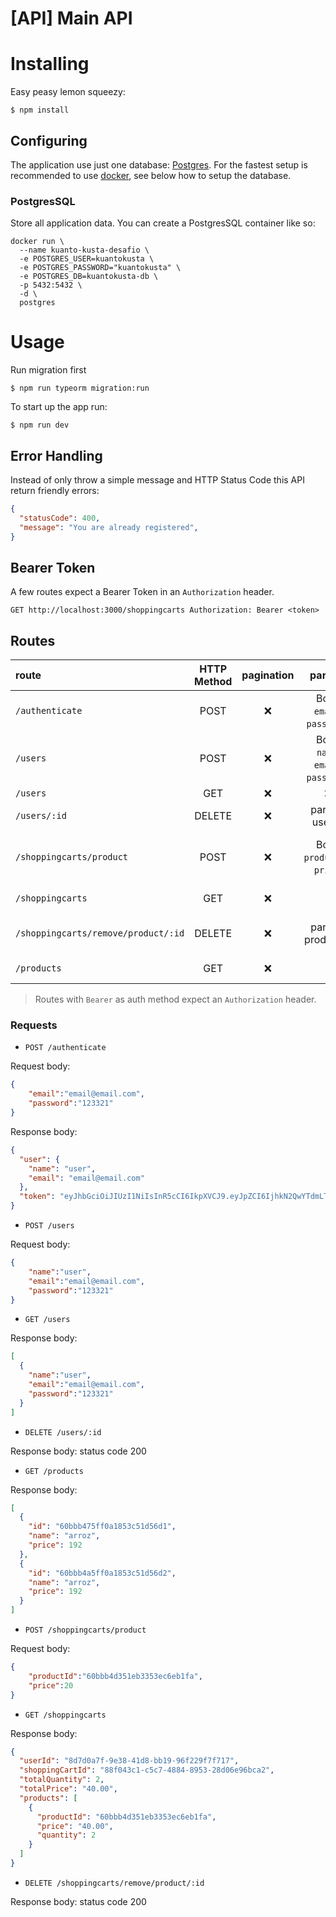 # [API] Main API

# Installing
Easy peasy lemon squeezy:
```
$ npm install
```

## Configuring
The application use just one database: [Postgres](https://www.postgresql.org/). For the fastest setup is recommended to use [docker](https://www.docker.com), see below how to setup the database.

### PostgresSQL
Store all application data. You can create a PostgresSQL container like so:
```
docker run \
  --name kuanto-kusta-desafio \
  -e POSTGRES_USER=kuantokusta \
  -e POSTGRES_PASSWORD="kuantokusta" \
  -e POSTGRES_DB=kuantokusta-db \
  -p 5432:5432 \
  -d \
  postgres
```

# Usage

Run migration first
```
$ npm run typeorm migration:run
```

To start up the app run:
```
$ npm run dev
```

## Error Handling
Instead of only throw a simple message and HTTP Status Code this API return friendly errors:
```json
{
  "statusCode": 400,
  "message": "You are already registered",
}
```



## Bearer Token
A few routes expect a Bearer Token in an `Authorization` header.

```
GET http://localhost:3000/shoppingcarts Authorization: Bearer <token>
```



## Routes
|route|HTTP Method|pagination|params|description|auth method
|:---|:---:|:---:|:---:|:---|:---:
|`/authenticate`|POST|:x:|Body  `email`, `password`.| return jwt token.|:x:
|`/users`|POST|:x:|Body  `name`, `email`, `password`.| create a user.|:x:
|`/users`|GET|:x:|:x:| List all users.|:x:
|`/users/:id`|DELETE|:x:| params user id |Delete a user.|:x:
|`/shoppingcarts/product`|POST|:x:|Body  `productId`, `price`.|insert one product into shopping cart.|Bearer
|`/shoppingcarts`|GET|:x:| - |Get ShoppingCart.|Bearer
|`/shoppingcarts/remove/product/:id`|DELETE|:x:| params product id |Remove the product from ShoppingCart.|Bearer
|`/products`|GET|:x:| - |List all Products.|Bearer


> Routes with `Bearer` as auth method expect an `Authorization` header.

### Requests

* `POST /authenticate`

Request body:
```json
{
	"email":"email@email.com",
	"password":"123321"
}
```
Response body:
```json
{
  "user": {
    "name": "user",
    "email": "email@email.com"
  },
  "token": "eyJhbGciOiJIUzI1NiIsInR5cCI6IkpXVCJ9.eyJpZCI6IjhkN2QwYTdmLTllMzgtNDFkOC1iYjE5LTk2ZjIyOWY3ZjcxNyIsIm5hbWUiOiJBbmRlcnNvbiIsImlhdCI6MTYyMjk5NDkxMCwiZXhwIjoxNjIzMDgxMzEwfQ.0Ckp211-gjtvM2vQgXCuLd-Xo2pm0CwJnvMNYPOOf6s"
}
```


* `POST /users`

Request body:
```json
{
	"name":"user",
	"email":"email@email.com",
	"password":"123321"
}
```

* `GET /users`

Response body:
```json
[
  {
	"name":"user",
	"email":"email@email.com",
	"password":"123321"
  }
]
```
* `DELETE /users/:id`

Response body: status code 200



* `GET /products`

Response body:
```json
[
  {
    "id": "60bbb475ff0a1853c51d56d1",
    "name": "arroz",
    "price": 192
  },
  {
    "id": "60bbb4a5ff0a1853c51d56d2",
    "name": "arroz",
    "price": 192
  }
]
```

* `POST /shoppingcarts/product`

Request body:
```json
{
	"productId":"60bbb4d351eb3353ec6eb1fa",
	"price":20
}
```

* `GET /shoppingcarts`

Response body:
```json
{
  "userId": "8d7d0a7f-9e38-41d8-bb19-96f229f7f717",
  "shoppingCartId": "88f043c1-c5c7-4884-8953-28d06e96bca2",
  "totalQuantity": 2,
  "totalPrice": "40.00",
  "products": [
    {
      "productId": "60bbb4d351eb3353ec6eb1fa",
      "price": "40.00",
      "quantity": 2
    }
  ]
}

```

* `DELETE /shoppingcarts/remove/product/:id`

Response body: status code 200
